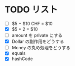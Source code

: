 # TODO リスト

- [ ] $5 + $10 CHF = \$10
- [x] $5 * 2 = $10
- [ ] amount を private にする
- [x] Dollar の副作用をどうする
- [ ] Money の丸め処理をどうする
- [x] equals
- [x] hashCode
